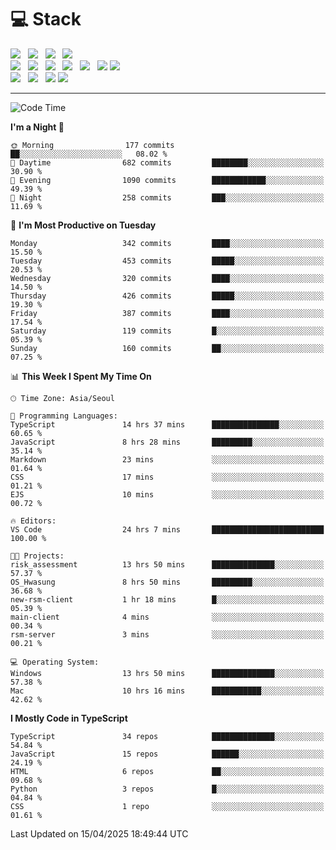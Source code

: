 <h1>💻 Stack</h1>
<div>
 <!-- badge : https://shields.io/ -->
 <!-- icon : https://simpleicons.org/?q=Get -->
 <img src="https://img.shields.io/badge/HTML5-e74c3c?style=flat-square&logo=HTML5&logoColor=white"/> &nbsp 
 <img src="https://img.shields.io/badge/CSS3-0A84FF?style=flat-square&logo=CSS3&logoColor=white"/> &nbsp 
 <img src="https://img.shields.io/badge/JavaScript-FFCD11?style=flat-square&logo=JavaScript&logoColor=white"/> &nbsp 
 <img src="https://img.shields.io/badge/TypeScript-3075C0?style=flat-square&logo=TypeScript&logoColor=white"/>
 <br/>
 <img src="https://img.shields.io/badge/Next-000000?style=flat-square&logo=nextdotjs&logoColor=white"/> &nbsp 
 <img src="https://img.shields.io/badge/React-00BCF6?style=flat-square&logo=React&logoColor=white"/> &nbsp 
 <img src="https://img.shields.io/badge/Redux-764ABC?style=flat-square&logo=Redux&logoColor=white"/> &nbsp
 <img src="https://img.shields.io/badge/Recoil-3578E5?style=flat-square&logo=recoil&logoColor=white"/> &nbsp
 <img src="https://img.shields.io/badge/React-Query-FF4154?style=flat-square&logo=reactquery&logoColor=white"/> &nbsp 
 <img src="https://img.shields.io/badge/styled%2Dcomponents-DB7093?style=flat-square&logo=styled%2Dcomponents&logoColor=white"/>
 <img src="https://img.shields.io/badge/CSS Modules-000000?style=flat-square&logo=CSS Modules&logoColor=white"/> &nbsp 
 <br/>
 <img src="https://img.shields.io/badge/Node-339933?style=flat-square&logo=Node.js&logoColor=white"/> &nbsp 
 <img src="https://img.shields.io/badge/Express-000000?style=flat-square&logo=Express&logoColor=white"/> &nbsp 
 <img src="https://img.shields.io/badge/MongoDB-47A248?style=flat-square&logo=MongoDB&logoColor=white"/>
 <img src="https://img.shields.io/badge/MariaDB-003545?style=flat-square&logo=mariadb&logoColor=white"/>
</div>

<hr>

<!--START_SECTION:waka-->
![Code Time](http://img.shields.io/badge/Code%20Time-2%2C326%20hrs%2038%20mins-blue)

**I'm a Night 🦉** 

```text
🌞 Morning                177 commits         ██░░░░░░░░░░░░░░░░░░░░░░░   08.02 % 
🌆 Daytime                682 commits         ████████░░░░░░░░░░░░░░░░░   30.90 % 
🌃 Evening                1090 commits        ████████████░░░░░░░░░░░░░   49.39 % 
🌙 Night                  258 commits         ███░░░░░░░░░░░░░░░░░░░░░░   11.69 % 
```
📅 **I'm Most Productive on Tuesday** 

```text
Monday                   342 commits         ████░░░░░░░░░░░░░░░░░░░░░   15.50 % 
Tuesday                  453 commits         █████░░░░░░░░░░░░░░░░░░░░   20.53 % 
Wednesday                320 commits         ████░░░░░░░░░░░░░░░░░░░░░   14.50 % 
Thursday                 426 commits         █████░░░░░░░░░░░░░░░░░░░░   19.30 % 
Friday                   387 commits         ████░░░░░░░░░░░░░░░░░░░░░   17.54 % 
Saturday                 119 commits         █░░░░░░░░░░░░░░░░░░░░░░░░   05.39 % 
Sunday                   160 commits         ██░░░░░░░░░░░░░░░░░░░░░░░   07.25 % 
```


📊 **This Week I Spent My Time On** 

```text
🕑︎ Time Zone: Asia/Seoul

💬 Programming Languages: 
TypeScript               14 hrs 37 mins      ███████████████░░░░░░░░░░   60.65 % 
JavaScript               8 hrs 28 mins       █████████░░░░░░░░░░░░░░░░   35.14 % 
Markdown                 23 mins             ░░░░░░░░░░░░░░░░░░░░░░░░░   01.64 % 
CSS                      17 mins             ░░░░░░░░░░░░░░░░░░░░░░░░░   01.21 % 
EJS                      10 mins             ░░░░░░░░░░░░░░░░░░░░░░░░░   00.72 % 

🔥 Editors: 
VS Code                  24 hrs 7 mins       █████████████████████████   100.00 % 

🐱‍💻 Projects: 
risk_assessment          13 hrs 50 mins      ██████████████░░░░░░░░░░░   57.37 % 
OS_Hwasung               8 hrs 50 mins       █████████░░░░░░░░░░░░░░░░   36.68 % 
new-rsm-client           1 hr 18 mins        █░░░░░░░░░░░░░░░░░░░░░░░░   05.39 % 
main-client              4 mins              ░░░░░░░░░░░░░░░░░░░░░░░░░   00.34 % 
rsm-server               3 mins              ░░░░░░░░░░░░░░░░░░░░░░░░░   00.21 % 

💻 Operating System: 
Windows                  13 hrs 50 mins      ██████████████░░░░░░░░░░░   57.38 % 
Mac                      10 hrs 16 mins      ███████████░░░░░░░░░░░░░░   42.62 % 
```

**I Mostly Code in TypeScript** 

```text
TypeScript               34 repos            ██████████████░░░░░░░░░░░   54.84 % 
JavaScript               15 repos            ██████░░░░░░░░░░░░░░░░░░░   24.19 % 
HTML                     6 repos             ██░░░░░░░░░░░░░░░░░░░░░░░   09.68 % 
Python                   3 repos             █░░░░░░░░░░░░░░░░░░░░░░░░   04.84 % 
CSS                      1 repo              ░░░░░░░░░░░░░░░░░░░░░░░░░   01.61 % 
```




 Last Updated on 15/04/2025 18:49:44 UTC
<!--END_SECTION:waka-->
